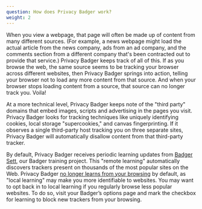 ```yaml
---
question: How does Privacy Badger work?
weight: 2
---
```


When you view a webpage, that page will often be made up of content from many different sources.  (For example, a news webpage might load the actual article from the news company, ads from an ad company, and the comments section from a different company that's been contracted out to provide that service.)  Privacy Badger keeps track of all of this.  If as you browse the web, the same source seems to be tracking your browser across different websites, then Privacy Badger springs into action, telling your browser not to load any more content from that source.  And when your browser stops loading content from a source, that source can no longer track you.  Voila!

At a more technical level, Privacy Badger keeps note of the "third party" domains that embed images, scripts and advertising in the pages you visit. Privacy Badger looks for tracking techniques like uniquely identifying cookies, local storage "supercookies," and canvas fingerprinting. If it observes a single third-party host tracking you on three separate sites, Privacy Badger will automatically disallow content from that third-party tracker.

By default, Privacy Badger receives periodic learning updates from [Badger Sett](https://github.com/EFForg/badger-sett), our Badger training project. This "remote learning" automatically discovers trackers present on thousands of the most popular sites on the Web. Privacy Badger [no longer learns from your browsing](https://www.eff.org/deeplinks/2020/10/privacy-badger-changing-protect-you-better) by default, as "local learning" may make you more identifiable to websites. You may want to opt back in to local learning if you regularly browse less popular websites. To do so, visit your Badger’s options page and mark the checkbox for learning to block new trackers from your browsing.
